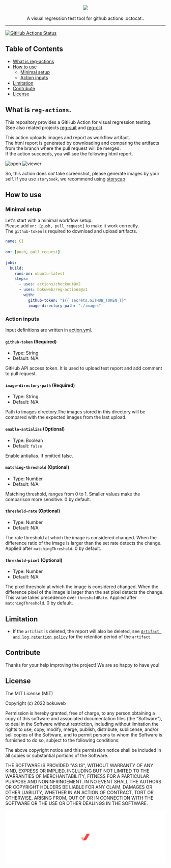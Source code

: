 <p align="center"><img src ="https://github.com/bokuweb/reg-actions/blob/main/logo.png?raw=true" /></p>

<p align="center">
    A visual regression test tool for github actions :octocat:.
</p>

---

[![GitHub Actions Status](https://github.com/bokuweb/reg-actions/workflows/CI/badge.svg)](https://github.com/bokuweb/reg-actions/actions)


## Table of Contents

* [What is reg-actions](#what-is-reg-actions)
* [How to use](#how-to-use)
  * [Minimal setup](#minimal-setup)
  * [Action inputs](#action-inputs)
* [Limitation](#limitation)
* [Contribute](#contribute)
* [License](#license)

## What is `reg-actions`.

This repository provides a GitHub Action for visual regression testing.   
(See also related projects [reg-suit](https://github.com/reg-viz/reg-suit) and [reg-cli](https://github.com/reg-viz/reg-cli)).   

This action uploads images and report as workflow artifact.   
The html report is generated by downloading and comparing the artifacts from the branch where the pull request will be merged.   
If the action succeeds, you will see the following html report.   

![open](https://github.com/reg-viz/reg-cli/raw/master/docs/open.png)
![viewer](https://github.com/reg-viz/reg-cli/raw/master/docs/viewer.png)

So, this action does *not* take screenshot, please generate images by your self.
If you use `storybook`, we recommend using [storycap](https://github.com/reg-viz/storycap)

## How to use

### Minimal setup

Let's start with a minimal workflow setup.    
Please add `on: [push, pull_request]` to make it work correctly.   
The `github-token` is required to download and upload artifacts.

``` yaml
name: CI

on: [push, pull_request]

jobs:
  build:
    runs-on: ubuntu-latest
    steps:
      - uses: actions/checkout@v2
      - uses: bokuweb/reg-actions@v1
        with:
          github-token: "${{ secrets.GITHUB_TOKEN }}"
          image-directory-path: "./images"
```

### Action inputs

Input definitions are written in [action.yml](./action.yml).

#### `github-token` (Required)

- Type: String
- Default: N/A

GitHub API access token.
It is used to upload test report and add comment to pull request.

#### `image-directory-path` (Required)

- Type: String
- Default: N/A

Path to images directory.The images stored in this directory will be compared with the expected images from the last upload.

#### `enable-antialias` (Optional)

- Type: Boolean
- Default: `false`

Enable antialias. If omitted false.

#### `matching-threshold` (Optional)

- Type: Number
- Default: N/A

Matching threshold, ranges from 0 to 1. Smaller values make the comparison more sensitive. 0 by default.

#### `threshold-rate` (Optional)

- Type: Number
- Default: N/A

The rate threshold at which the image is considered changed. When the difference ratio of the image is larger than the set rate detects the change. Applied after `matchingThreshold`. 0 by default.

#### `threshold-pixel` (Optional)

- Type: Number
- Default: N/A

The pixel threshold at which the image is considered changed. When the difference pixel of the image is larger than the set pixel detects the change. This value takes precedence over `thresholdRate`. Applied after `matchingThreshold`. 0 by default.

## Limitation

- If the `artifact` is deleted, the report will also be deleted, see [`Artifact and log retention policy`](https://docs.github.com/ja/actions/learn-github-actions/usage-limits-billing-and-administration#artifact-and-log-retention-policy) for the retention period of the `artifact`.

## Contribute

Thanks for your help improving the project! We are so happy to have you!

## License

The MIT License (MIT)

Copyright (c) 2022 bokuweb

Permission is hereby granted, free of charge, to any person obtaining a copy of this software and associated documentation files (the "Software"), to deal in the Software without restriction, including without limitation the rights to use, copy, modify, merge, publish, distribute, sublicense, and/or sell copies of the Software, and to permit persons to whom the Software is furnished to do so, subject to the following conditions:

The above copyright notice and this permission notice shall be included in all copies or substantial portions of the Software.

THE SOFTWARE IS PROVIDED "AS IS", WITHOUT WARRANTY OF ANY KIND, EXPRESS OR IMPLIED, INCLUDING BUT NOT LIMITED TO THE WARRANTIES OF MERCHANTABILITY, FITNESS FOR A PARTICULAR PURPOSE AND NONINFRINGEMENT. IN NO EVENT SHALL THE AUTHORS OR COPYRIGHT HOLDERS BE LIABLE FOR ANY CLAIM, DAMAGES OR OTHER LIABILITY, WHETHER IN AN ACTION OF CONTRACT, TORT OR OTHERWISE, ARISING FROM, OUT OF OR IN CONNECTION WITH THE SOFTWARE OR THE USE OR OTHER DEALINGS IN THE SOFTWARE.

![reg-viz](https://raw.githubusercontent.com/reg-viz/artwork/master/repository/footer.png)
